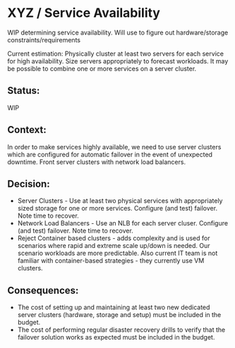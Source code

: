 # XYZ / Service Availability

WIP determining service availability. Will use to figure out hardware/storage constraints/requirements

Current estimation: Physically cluster at least two servers for each service for high availability.  Size servers appropriately to forecast workloads.  It may be possible to combine one or more services on a server cluster.

## Status: 
WIP

## Context: 
In order to make services highly available, we need to use server clusters which are configured for automatic failover in the event of unexpected downtime. Front server clusters with network load balancers.

## Decision: 
- Server Clusters - Use at least two physical services with appropriately sized storage for one or more services.  Configure (and test) failover. Note time to recover.
- Network Load Balancers - Use an NLB for each server cluser.  Configure (and test) failover. Note time to recover.
- Reject Container based clusters - adds complexity and is used for scenarios where rapid and extreme scale up/down is needed.  Our scenario workloads are more predictable. 
Also current IT team is not familiar with container-based strategies - they currently use VM clusters.
  
## Consequences: 
- The cost of setting up and maintaining at least two new dedicated server clusters (hardware, storage and setup) must be included in the budget.
- The cost of performing regular disaster recovery drills to verify that the failover solution works as expected must be included in the budget.
